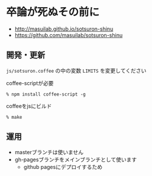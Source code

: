 # 卒論が死ぬその前に

- http://masuilab.github.io/sotsuron-shinu
- https://github.com/masuilab/sotsuron-shinu


## 開発・更新

`js/sotsuron.coffee` の中の変数 `LIMITS` を変更してください


coffee-scriptが必要

    % npm install coffee-script -g

coffeeをjsにビルド

    % make


## 運用

- masterブランチは使いません
- gh-pagesブランチをメインブランチとして使います
  - github pagesにデプロイするため
